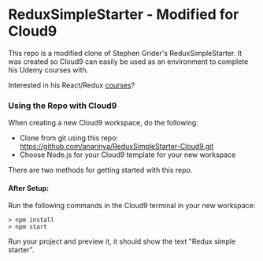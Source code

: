 # ReduxSimpleStarter - Modified for Cloud9

This repo is a modified clone of Stephen Grider's ReduxSimpleStarter. It was created so Cloud9 can easily be used as an environment to complete his Udemy courses with.

Interested in his React/Redux  [courses](https://www.udemy.com/react-redux/)?

### Using the Repo with Cloud9

When creating a new Cloud9 workspace, do the following:
- Clone from git using this repo: https://github.com/anarinya/ReduxSimpleStarter-Cloud9.git
- Choose Node.js for your Cloud9 template for your new workspace

There are two methods for getting started with this repo.

#### After Setup:
Run the following commands in the Cloud9 terminal in your new workspace:

```
> npm install
> npm start
```

Run your project and preview it, it should show the text "Redux simple starter".
